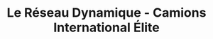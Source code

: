 ---
title: "Le Réseau Dynamique - Camions International Élite"
url: /quebec/le-reseau-dynamique-camions-international-elite/
shop: Autohaus
---